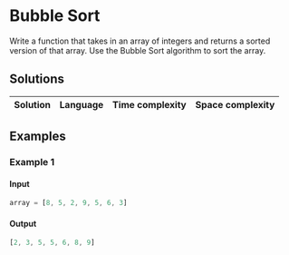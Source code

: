# Bubble Sort

Write a function that takes in an array of integers and returns a sorted version
of that array. Use the Bubble Sort algorithm to sort the array.

## Solutions

| Solution   | Language                   | Time complexity | Space complexity |
|:----------:|:--------------------------:|:---------------:|:----------------:|

## Examples

### Example 1

#### Input

```javascript
array = [8, 5, 2, 9, 5, 6, 3]
```

#### Output

```javascript
[2, 3, 5, 5, 6, 8, 9]
```